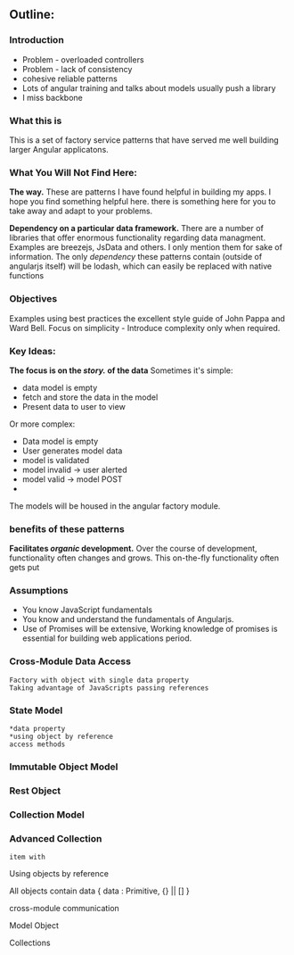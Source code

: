 ## Outline:

### Introduction
+ Problem - overloaded controllers
+ Problem - lack of consistency
+ cohesive reliable patterns
+ Lots of angular training and talks about models usually push a library
+ I miss backbone

### What this is
This is a set of factory service patterns that have served me well building larger Angular applicatons.

### What You Will Not Find Here:
**The way.** These are patterns I have found helpful in building my apps.  I hope you find something helpful here. 
there is something here for you to take away and adapt to your problems.

**Dependency on a particular data framework.** There are a number of libraries that offer enormous functionality regarding data managment.  Examples are breezejs, JsData and others.  I only mention them for sake of information. 
The only *dependency* these patterns contain (outside of angularjs itself) will be lodash, which can easily be replaced with native functions

### Objectives
Examples using best practices the excellent style guide of John Pappa and Ward Bell.
Focus on simplicity - Introduce complexity only when required.

### Key Ideas:
**The focus is on the *story.* of the data**
Sometimes it's simple:
+ data model is empty
+ fetch and store the data in the model
+ Present data to user to view

Or more complex:
+ Data model is empty
+ User generates model data
+ model is validated
+ model invalid -> user alerted
+ model valid -> model POST
+ 

The models will be housed in the angular factory module.


### benefits of these patterns
**Facilitates *organic* development.** Over the course of development, functionality often changes and grows.  This on-the-fly functionality often gets put 



### Assumptions
+ You know JavaScript fundamentals
+ You know and understand the fundamentals of Angularjs.
+ Use of Promises will be extensive, Working knowledge of promises is essential for building web applications period.
	

### Cross-Module Data Access
	Factory with object with single data property
	Taking advantage of JavaScripts passing references


### State Model
	*data property
	*using object by reference
	access methods
	
	
	
### Immutable Object Model




### Rest Object


### Collection Model


### Advanced Collection
	item with 




Using objects by reference


All objects contain 
	data {
		data : Primitive, {} || []
	}


cross-module communication

Model Object



Collections



